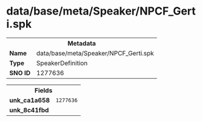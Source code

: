 <h1>data/base/meta/Speaker/NPCF_Gerti.spk</h1><table><tr><th colspan="100%">Metadata</th></tr><tr><td><b>Name</b></td><td>data/base/meta/Speaker/NPCF_Gerti.spk</td></tr><tr><td><b>Type</b></td><td>SpeakerDefinition</td></tr><tr><td><b>SNO ID</b></td><td>1277636</td></tr></table>

<table><tr><th colspan="100%">Fields</th></tr><tr><td><b>unk_ca1a658</b></td><td><code>1277636</code></td></tr><tr><td><b>unk_8c41fbd</b></td><td></td></tr></table>

